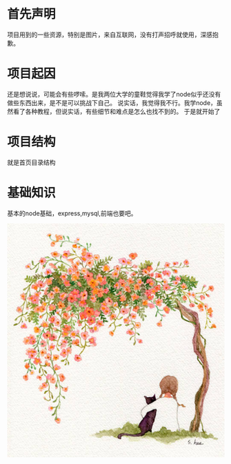  # 首先声明
 项目用到的一些资源，特别是图片，来自互联网，没有打声招呼就使用，深感抱歉。
 # 项目起因
 还是想说说，可能会有些啰嗦。是我两位大学的童鞋觉得我学了node似乎还没有做些东西出来，是不是可以挑战下自己。
 说实话，我觉得我不行。我学node，虽然看了各种教程，但说实话，有些细节和难点是怎么也找不到的。
 于是就开始了
 # 项目结构
  就是首页目录结构
 # 基础知识
  基本的node基础，express,mysql,前端也要吧。
  
![mimi](https://github.com/closeroop/express-story/blob/master/static/pic/mimi.jpg)
